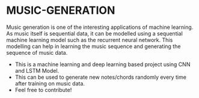 # MUSIC-GENERATION
Music generation is one of the interesting applications of machine learning. As music itself is sequential data, it can be modelled using a sequential machine learning model such as the recurrent neural network. This modelling can help in learning the music sequence and generating the sequence of music data.
 - This is a machine learning and deep learning based project using CNN and LSTM Model.
 - This can be used to generate new notes/chords randomly every time after training on music data.
 - Feel free to contribute!
